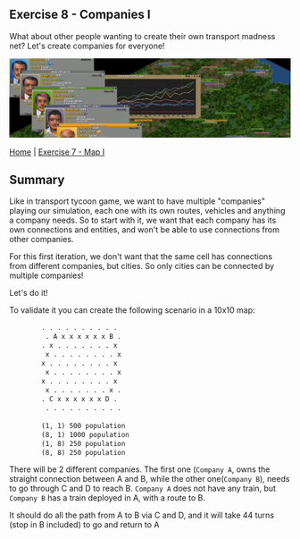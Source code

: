 ## Exercise 8 - Companies I

What about other people wanting to create their own transport madness net? Let's create companies for everyone!

<kbd> <img src="exercise_8_header.png" /> </kbd>

[Home](../README.md) | [Exercise 7 - Map I](exercise-7.md)

## Summary

Like in transport tycoon game, we want to have multiple "companies" playing our simulation, each one with its own
routes, vehicles and anything a company needs. So to start with it, we want that each company has its own connections
and entities, and won't be able to use connections from other companies.

For this first iteration, we don't want that the same cell has connections from different companies, but cities. So only
cities can be connected by multiple companies!

Let's do it!

To validate it you can create the following scenario in a 10x10 map:

```
        . . . . . . . . . .
         . A x x x x x x B .
        . x . . . . . . . x
         x . . . . . . . . x
        x . . . . . . . . x
         x . . . . . . . . x
        x . . . . . . . . x
         x . . . . . . . x .
        . C x x x x x x D .
         . . . . . . . . . .
         
        (1, 1) 500 population 
        (8, 1) 1000 population 
        (1, 8) 250 population 
        (8, 8) 250 population 
```

There will be 2 different companies. The first one (`Company A`, owns the straight connection between A and B, while the
other one(`Company B`), needs to go through C and D to reach B. `Company A` does not have any train, but `Company B` has
a train deployed in A, with a route to B.

It should do all the path from A to B via C and D, and it will take 44 turns (stop in B included) to go and return to A